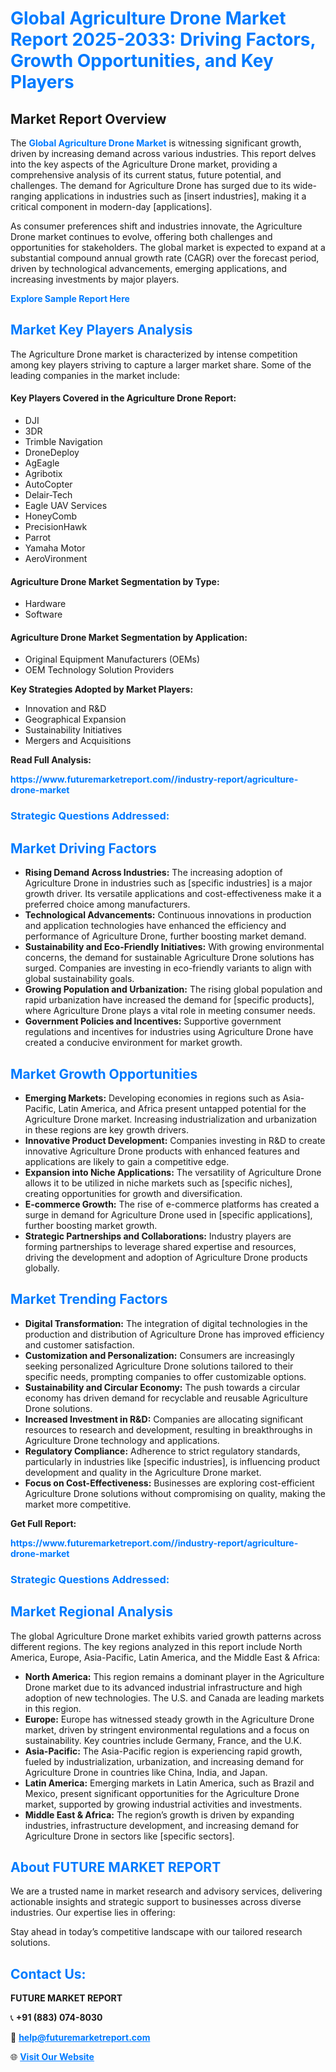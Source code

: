 <h1 style="color: #007BFF;">Global Agriculture Drone Market Report 2025-2033: Driving Factors, Growth Opportunities, and Key Players</h1>

<section id="overview">
<h2>Market Report Overview</h2>
<p>The <a href="https://www.futuremarketreport.com//industry-report/agriculture-drone-market" style="color: #007BFF; text-decoration: none;"><strong>Global Agriculture Drone Market</strong></a> is witnessing significant growth, driven by increasing demand across various industries. This report delves into the key aspects of the Agriculture Drone market, providing a comprehensive analysis of its current status, future potential, and challenges. The demand for Agriculture Drone has surged due to its wide-ranging applications in industries such as [insert industries], making it a critical component in modern-day [applications].</p>
<p>As consumer preferences shift and industries innovate, the Agriculture Drone market continues to evolve, offering both challenges and opportunities for stakeholders. The global market is expected to expand at a substantial compound annual growth rate (CAGR) over the forecast period, driven by technological advancements, emerging applications, and increasing investments by major players.</p>
</section>

<section id="overview">
<p><a href="https://www.futuremarketreport.com//request-sample/reportId=63114" style="color: #007BFF; text-decoration: none;"><strong>Explore Sample Report Here</strong></a></p>
</section>

<section id="key-players">
<h2 style="color: #007BFF;">Market Key Players Analysis</h2>
<p>The Agriculture Drone market is characterized by intense competition among key players striving to capture a larger market share. Some of the leading companies in the market include:</p>
<h4>Key Players Covered in the Agriculture Drone Report:</h4>
<ul><li>DJI</li><li>3DR</li><li>Trimble Navigation</li><li>DroneDeploy</li><li>AgEagle</li><li>Agribotix</li><li>AutoCopter</li><li>Delair-Tech</li><li>Eagle UAV Services</li><li>HoneyComb</li><li>PrecisionHawk</li><li>Parrot</li><li>Yamaha Motor</li><li>AeroVironment</li></ul>
<h4>Agriculture Drone Market Segmentation by Type:</h4>
<ul><li>Hardware</li><li>Software</li></ul>

<h4>Agriculture Drone Market Segmentation by Application:</h4>
<ul><li>Original Equipment Manufacturers (OEMs)</li><li>OEM Technology Solution Providers</li></ul>
<p><strong>Key Strategies Adopted by Market Players:</strong></p>
<ul>
<li>Innovation and R&D</li>
<li>Geographical Expansion</li>
<li>Sustainability Initiatives</li>
<li>Mergers and Acquisitions</li>
</ul>
</section>

<section>
<p><strong>Read Full Analysis: </strong></p><a href="https://www.futuremarketreport.com//industry-report/agriculture-drone-market" style="color: #007BFF; text-decoration: none;"><strong>https://www.futuremarketreport.com//industry-report/agriculture-drone-market</strong></a>
<h3 style="color: #007BFF;">Strategic Questions Addressed:</h3>
</section>

<section id="driving-factors">
<h2 style="color: #007BFF;">Market Driving Factors</h2>
<ul>
<li><strong>Rising Demand Across Industries:</strong> The increasing adoption of Agriculture Drone in industries such as [specific industries] is a major growth driver. Its versatile applications and cost-effectiveness make it a preferred choice among manufacturers.</li>
<li><strong>Technological Advancements:</strong> Continuous innovations in production and application technologies have enhanced the efficiency and performance of Agriculture Drone, further boosting market demand.</li>
<li><strong>Sustainability and Eco-Friendly Initiatives:</strong> With growing environmental concerns, the demand for sustainable Agriculture Drone solutions has surged. Companies are investing in eco-friendly variants to align with global sustainability goals.</li>
<li><strong>Growing Population and Urbanization:</strong> The rising global population and rapid urbanization have increased the demand for [specific products], where Agriculture Drone plays a vital role in meeting consumer needs.</li>
<li><strong>Government Policies and Incentives:</strong> Supportive government regulations and incentives for industries using Agriculture Drone have created a conducive environment for market growth.</li>
</ul>
</section>

<section id="growth-opportunities">
<h2 style="color: #007BFF;">Market Growth Opportunities</h2>
<ul>
<li><strong>Emerging Markets:</strong> Developing economies in regions such as Asia-Pacific, Latin America, and Africa present untapped potential for the Agriculture Drone market. Increasing industrialization and urbanization in these regions are key growth drivers.</li>
<li><strong>Innovative Product Development:</strong> Companies investing in R&D to create innovative Agriculture Drone products with enhanced features and applications are likely to gain a competitive edge.</li>
<li><strong>Expansion into Niche Applications:</strong> The versatility of Agriculture Drone allows it to be utilized in niche markets such as [specific niches], creating opportunities for growth and diversification.</li>
<li><strong>E-commerce Growth:</strong> The rise of e-commerce platforms has created a surge in demand for Agriculture Drone used in [specific applications], further boosting market growth.</li>
<li><strong>Strategic Partnerships and Collaborations:</strong> Industry players are forming partnerships to leverage shared expertise and resources, driving the development and adoption of Agriculture Drone products globally.</li>
</ul>
</section>

<section id="trending-factors">
<h2 style="color: #007BFF;">Market Trending Factors</h2>
<ul>
<li><strong>Digital Transformation:</strong> The integration of digital technologies in the production and distribution of Agriculture Drone has improved efficiency and customer satisfaction.</li>
<li><strong>Customization and Personalization:</strong> Consumers are increasingly seeking personalized Agriculture Drone solutions tailored to their specific needs, prompting companies to offer customizable options.</li>
<li><strong>Sustainability and Circular Economy:</strong> The push towards a circular economy has driven demand for recyclable and reusable Agriculture Drone solutions.</li>
<li><strong>Increased Investment in R&D:</strong> Companies are allocating significant resources to research and development, resulting in breakthroughs in Agriculture Drone technology and applications.</li>
<li><strong>Regulatory Compliance:</strong> Adherence to strict regulatory standards, particularly in industries like [specific industries], is influencing product development and quality in the Agriculture Drone market.</li>
<li><strong>Focus on Cost-Effectiveness:</strong> Businesses are exploring cost-efficient Agriculture Drone solutions without compromising on quality, making the market more competitive.</li>
</ul>
</section>

<section>
<p><strong>Get Full Report: </strong></p><a href="https://www.futuremarketreport.com//industry-report/agriculture-drone-market" style="color: #007BFF; text-decoration: none;"><strong>https://www.futuremarketreport.com//industry-report/agriculture-drone-market</strong></a>
<h3 style="color: #007BFF;">Strategic Questions Addressed:</h3>
</section>


<section id="regional-analysis">
<h2 style="color: #007BFF;">Market Regional Analysis</h2>
<p>The global Agriculture Drone market exhibits varied growth patterns across different regions. The key regions analyzed in this report include North America, Europe, Asia-Pacific, Latin America, and the Middle East & Africa:</p>
<ul>
<li><strong>North America:</strong> This region remains a dominant player in the Agriculture Drone market due to its advanced industrial infrastructure and high adoption of new technologies. The U.S. and Canada are leading markets in this region.</li>
<li><strong>Europe:</strong> Europe has witnessed steady growth in the Agriculture Drone market, driven by stringent environmental regulations and a focus on sustainability. Key countries include Germany, France, and the U.K.</li>
<li><strong>Asia-Pacific:</strong> The Asia-Pacific region is experiencing rapid growth, fueled by industrialization, urbanization, and increasing demand for Agriculture Drone in countries like China, India, and Japan.</li>
<li><strong>Latin America:</strong> Emerging markets in Latin America, such as Brazil and Mexico, present significant opportunities for the Agriculture Drone market, supported by growing industrial activities and investments.</li>
<li><strong>Middle East & Africa:</strong> The region’s growth is driven by expanding industries, infrastructure development, and increasing demand for Agriculture Drone in sectors like [specific sectors].</li>
</ul>
</section>

<footer>
<h2 style="color: #007BFF;">About FUTURE MARKET REPORT</h2>
<p>We are a trusted name in market research and advisory services, delivering actionable insights and strategic support to businesses across diverse industries. Our expertise lies in offering:</p>

<p>Stay ahead in today’s competitive landscape with our tailored research solutions.</p>

<h2 style="color: #007BFF;">Contact Us:</h2>
<p><strong>FUTURE MARKET REPORT</strong></p>
<p>📞 <strong>+91 (883) 074-8030</strong></p>
<p>📧 <strong><a href="mailto:help@futuremarketreport.com" style="color: #007BFF;">help@futuremarketreport.com</a></strong></p>
<p>🌐 <strong><a href="https://www.futuremarketreport.com/" style="color: #007BFF;">Visit Our Website</a></strong></p>
</footer>